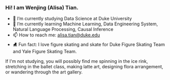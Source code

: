### Hi! I am Wenjing (Alisa) Tian.


- 🌱 I’m currently studying Data Science at Duke University
- 🔭 I’m currently learning Machine Learning, Data Engineering System, Natural Language Processing, Causal Inference
- 📫 How to reach me: alisa.tian@duke.edu
- ⛸️ Fun fact: I love figure skating and skate for Duke Figure Skating Team and Yale Figure Skating Team. 

If I'm not studying, you will possibly find me spinning in the ice rink, stretching in the ballet class, making latte art, designing flora arrangement, or wandering through the art gallery.



<!--
**alisa0705/alisa0705** is a ✨ _special_ ✨ repository because its `README.md` (this file) appears on your GitHub profile.

